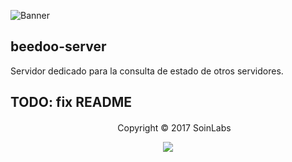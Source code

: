![Banner](http://pre05.deviantart.net/feec/th/pre/f/2013/265/9/6/bee_doo_by_draco_glaciena-d6nf79h.jpg)

## beedoo-server
Servidor dedicado para la consulta de estado de otros servidores.
## TODO: fix README

<p align="center">
	<img src="http://s1.narvii.com/image/z4ahru7fzdw5sue3kh7apowieg77cn5f_hq.jpg" width="16" height="16"/> Copyright &copy; 2017 SoinLabs
</p>
<p align="center">
	<a href="http://www.apache.org/licenses/LICENSE-2.0">
		<img src="https://img.shields.io/badge/License-Apache_2.0-blue.svg"/>
	</a>
</p>